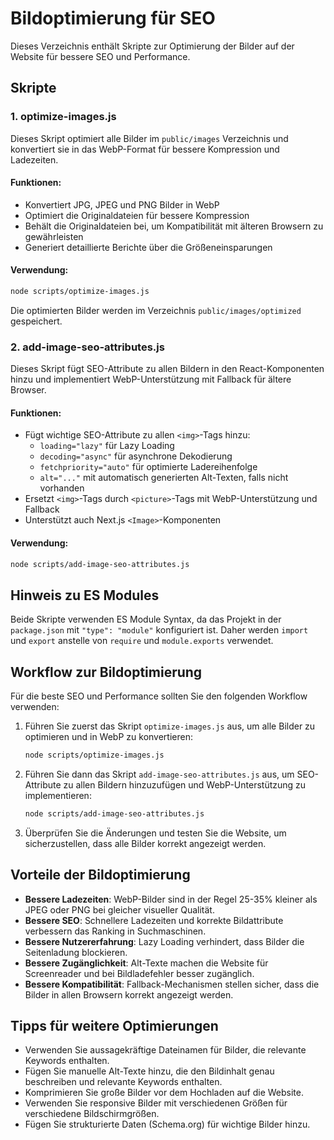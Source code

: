 # Bildoptimierung für SEO

Dieses Verzeichnis enthält Skripte zur Optimierung der Bilder auf der Website für bessere SEO und Performance.

## Skripte

### 1. optimize-images.js

Dieses Skript optimiert alle Bilder im `public/images` Verzeichnis und konvertiert sie in das WebP-Format für bessere Kompression und Ladezeiten.

#### Funktionen:

- Konvertiert JPG, JPEG und PNG Bilder in WebP
- Optimiert die Originaldateien für bessere Kompression
- Behält die Originaldateien bei, um Kompatibilität mit älteren Browsern zu gewährleisten
- Generiert detaillierte Berichte über die Größeneinsparungen

#### Verwendung:

```bash
node scripts/optimize-images.js
```

Die optimierten Bilder werden im Verzeichnis `public/images/optimized` gespeichert.

### 2. add-image-seo-attributes.js

Dieses Skript fügt SEO-Attribute zu allen Bildern in den React-Komponenten hinzu und implementiert WebP-Unterstützung mit Fallback für ältere Browser.

#### Funktionen:

- Fügt wichtige SEO-Attribute zu allen `<img>`-Tags hinzu:
  - `loading="lazy"` für Lazy Loading
  - `decoding="async"` für asynchrone Dekodierung
  - `fetchpriority="auto"` für optimierte Ladereihenfolge
  - `alt="..."` mit automatisch generierten Alt-Texten, falls nicht vorhanden
- Ersetzt `<img>`-Tags durch `<picture>`-Tags mit WebP-Unterstützung und Fallback
- Unterstützt auch Next.js `<Image>`-Komponenten

#### Verwendung:

```bash
node scripts/add-image-seo-attributes.js
```

## Hinweis zu ES Modules

Beide Skripte verwenden ES Module Syntax, da das Projekt in der `package.json` mit `"type": "module"` konfiguriert ist. Daher werden `import` und `export` anstelle von `require` und `module.exports` verwendet.

## Workflow zur Bildoptimierung

Für die beste SEO und Performance sollten Sie den folgenden Workflow verwenden:

1. Führen Sie zuerst das Skript `optimize-images.js` aus, um alle Bilder zu optimieren und in WebP zu konvertieren:

   ```bash
   node scripts/optimize-images.js
   ```

2. Führen Sie dann das Skript `add-image-seo-attributes.js` aus, um SEO-Attribute zu allen Bildern hinzuzufügen und WebP-Unterstützung zu implementieren:

   ```bash
   node scripts/add-image-seo-attributes.js
   ```

3. Überprüfen Sie die Änderungen und testen Sie die Website, um sicherzustellen, dass alle Bilder korrekt angezeigt werden.

## Vorteile der Bildoptimierung

- **Bessere Ladezeiten**: WebP-Bilder sind in der Regel 25-35% kleiner als JPEG oder PNG bei gleicher visueller Qualität.
- **Bessere SEO**: Schnellere Ladezeiten und korrekte Bildattribute verbessern das Ranking in Suchmaschinen.
- **Bessere Nutzererfahrung**: Lazy Loading verhindert, dass Bilder die Seitenladung blockieren.
- **Bessere Zugänglichkeit**: Alt-Texte machen die Website für Screenreader und bei Bildladefehler besser zugänglich.
- **Bessere Kompatibilität**: Fallback-Mechanismen stellen sicher, dass die Bilder in allen Browsern korrekt angezeigt werden.

## Tipps für weitere Optimierungen

- Verwenden Sie aussagekräftige Dateinamen für Bilder, die relevante Keywords enthalten.
- Fügen Sie manuelle Alt-Texte hinzu, die den Bildinhalt genau beschreiben und relevante Keywords enthalten.
- Komprimieren Sie große Bilder vor dem Hochladen auf die Website.
- Verwenden Sie responsive Bilder mit verschiedenen Größen für verschiedene Bildschirmgrößen.
- Fügen Sie strukturierte Daten (Schema.org) für wichtige Bilder hinzu.
